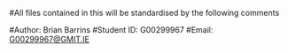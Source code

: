#All files contained in this will be standardised by the following comments

#Author: Brian Barrins
#Student ID: G00299967
#Email: G00299967@GMIT.IE
